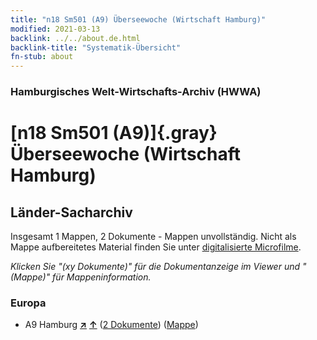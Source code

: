 ```yaml
---
title: "n18 Sm501 (A9) Überseewoche (Wirtschaft Hamburg)"
modified: 2021-03-13
backlink: ../../about.de.html
backlink-title: "Systematik-Übersicht"
fn-stub: about
---
```


### Hamburgisches Welt-Wirtschafts-Archiv (HWWA)

# [n18 Sm501 (A9)]{.gray}&#8201; Überseewoche (Wirtschaft Hamburg)&#160; 







## Länder-Sacharchiv




Insgesamt 1 Mappen, 2 Dokumente - Mappen unvollständig.
Nicht als Mappe aufbereitetes Material finden Sie unter [digitalisierte Microfilme](/film/h1_sh.de.html).

_Klicken Sie "(xy Dokumente)" für die Dokumentanzeige im Viewer und "(Mappe)" für Mappeninformation._




### Europa

- A9 Hamburg [**&nearr;**](../../../geo/i/140905/about.de.html "Hamburg (alle Mappen)") [**&uarr;**](../../../geo/about.de.html#A9 "Ländersystematik") (<a href="https://pm20.zbw.eu/iiifview/folder/sh/140905,145280" title="über: Hamburg : Überseewoche (Wirtschaft Hamburg)" target="_blank">2 Dokumente</a>) ([Mappe](../../../../folder/sh/1409xx/140905/1452xx/145280/about.de.html))








